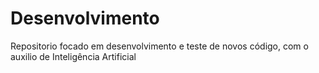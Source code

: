 # Desenvolvimento
 Repositorio focado em desenvolvimento e teste de novos código, com o auxilio de Inteligência Artificial
